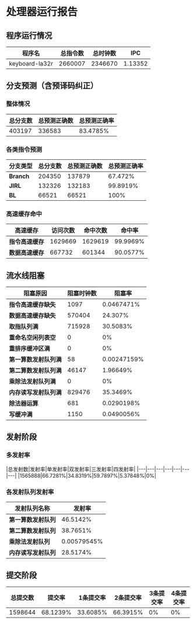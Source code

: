 # 处理器运行报告
## 程序运行情况
|程序名|总指令数|总时钟数|IPC|
|---|---|---|---|
|keyboard-la32r|2660007|2346670|1.13352|

## 分支预测（含预译码纠正）
### 整体情况
|总分支数|总预测正确数|总预测正确率|
|---|---|---|
|403197|336583|83.4785%|

### 各类指令预测
|分支类型|总分支数|总预测正确数|总预测正确率|
|---|---|---|---|
|**Branch**| 204350 | 137879 | 67.472%|
|**JIRL**| 132326 | 132183 | 99.8919%|
|**BL**| 66521 | 66521 | 100%|

### 高速缓存命中
|高速缓存|访问次数|命中次数|命中率|
|---|---|---|---|
|**指令高速缓存**| 1629669 | 1629619 | 99.9969%|
|**数据高速缓存**| 667732 | 601344 | 90.0577%|
## 流水线阻塞
|阻塞原因|阻塞时钟数|阻塞率|
|---|---|---|
|**指令高速缓存缺失**| 1097 | 0.0467471%|
|**数据高速缓存缺失**| 570404 | 24.307%|
|**取指队列满**| 715928 | 30.5083%|
|**重命名空闲列表空**|0 | 0%|
|**重排序缓冲区满**|0 | 0%|
|**第一算数发射队列满**|58 | 0.00247159%|
|**第二算数发射队列满**|46147 | 1.96649%|
|**乘除法发射队列满**|0 | 0%|
|**内存读写发射队列满**|829476 | 35.3469%|
|**除法器运算**|681 | 0.0290198%|
|**写缓冲满**|1150 | 0.0490056%|

## 发射阶段
### 多发射率
|总发射数|发射率|单发射率|双发射率|三发射率|四发射率|
|---|---|---|---|---|---|---|
|1565888|66.7281%|34.8319%|59.7897%|5.37848%|0%|

### 各发射队列发射率
|发射队列名称|发射率|
|---|---|
|**第一算数发射队列**|46.5142%|
|**第二算数发射队列**|38.7651%|
|**乘除法发射队列**|0.00579545%|
|**内存读写发射队列**|28.5174%|

## 提交阶段
|总提交数|提交率|1条提交率|2条提交率|3条提交率|4条提交率|
|---|---|---|---|---|---|
|1598644|68.1239%|33.6085%|66.3915%|0%|0%|
